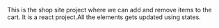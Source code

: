 This is the shop site project where we can add and remove items to the cart.
It is a react project.All the elements gets updated using states.
